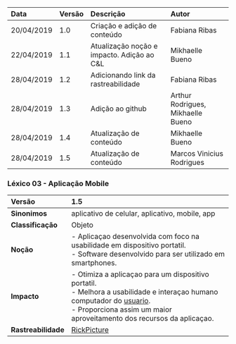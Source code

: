 |Data|Versão|Descrição|Autor|
|:---|:---|:---|:---|
|20/04/2019|1.0|Criação e adição de conteúdo|Fabiana Ribas|
|22/04/2019|1.1|Atualização noção e impacto. Adição ao C&L|Mikhaelle Bueno|
|28/04/2019|1.2|Adicionando link da rastreabilidade|Fabiana Ribas|
|28/04/2019|1.3|Adição ao github|Arthur Rodrigues, Mikhaelle Bueno|
|28/04/2019|1.4|Atualização de conteúdo|Mikhaelle Bueno|
|28/04/2019|1.5|Atualização de conteúdo|Marcos Vinicius Rodrigues|

### Léxico 03 - Aplicação Mobile

|Versão|1.5
|:-|:-|
|**Sinonimos**|aplicativo de celular, aplicativo, mobile, app
|**Classificação**| Objeto |
|**Noção**|- Aplicaçao desenvolvida com foco na usabilidade em dispositivo portatil. <br> - Software desenvolvido para ser utilizado em smartphones. |
|**Impacto**|- Otimiza a aplicaçao para um dispositivo portatil.<br> - Melhora a usabilidade e interaçao humano computador do [usuario](https://github.com/Andre-Eduardo/2019.1-Requisitos-Moovit/wiki/L65-Usuário). <br>- Proporciona assim um maior aproveitamento dos recursos da aplicaçao. |
|**Rastreabilidade**| [RickPicture](https://github.com/Andre-Eduardo/2019.1-Requisitos-Moovit/wiki/RichPicture-Versão-1.2#rp012---planejador-de-viagens)|